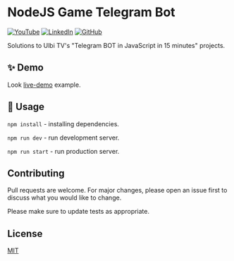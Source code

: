 # NodeJS Game Telegram Bot

[![YouTube](https://img.shields.io/badge/UlbiTV-YouTube-FF0000.svg?style=flat&logo=youtube)](https://www.youtube.com/watch?v=slcqnHIFrj8)
[![LinkedIn](https://img.shields.io/badge/r0mm4k-Linkedin-5087B2.svg?style=flat&logo=linkedin)](https://linkedin.com/in/r0mm4k)
[![GitHub](https://img.shields.io/badge/r0mm4k-GitHub-lightgrey.svg?style=flat&logo=github)](https://github.com/r0mm4k)

Solutions to Ulbi TV's "Telegram BOT in JavaScript in 15 minutes" projects.

## ✨ Demo
Look [live-demo](https://t.me/r0mm4k_game_bot) example.

## 🚀 Usage

`npm install` - installing dependencies.

`npm run dev` - run development server.

`npm run start` - run production server.

## Contributing
Pull requests are welcome. For major changes, please open an issue first to discuss what you would like to change.

Please make sure to update tests as appropriate.

## License
[MIT](https://choosealicense.com/licenses/mit/)
